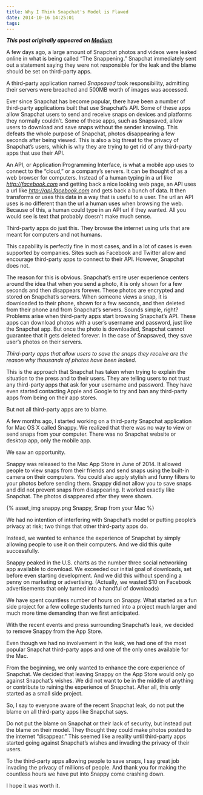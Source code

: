 ```yaml
---
title: Why I Think Snapchat's Model is Flawed
date: 2014-10-16 14:25:01
tags:
---
```


***This post originally appeared on [Medium](https://medium.com/@codynhat/why-i-think-snapchats-model-is-flawed-c50998ffd590)***

A few days ago, a large amount of Snapchat photos and videos were leaked online in what is being called “The Snappening.” Snapchat immediately sent out a statement saying they were not responsible for the leak and the blame should be set on third-party apps.

A third-party application named *Snapsaved* took responsibility, admitting their servers were breached and 500MB worth of images was accessed.

Ever since Snapchat has become popular, there have been a number of third-party applications built that use Snapchat’s API. Some of these apps allow Snapchat users to send and receive snaps on devices and platforms they normally couldn’t. Some of these apps, such as Snapsaved, allow users to download and save snaps without the sender knowing. This defeats the whole purpose of Snapchat, photos disappearing a few seconds after being viewed. This is also a big threat to the privacy of Snapchat’s users, which is why they are trying to get rid of any third-party apps that use their API.

An API, or Application Programming Interface, is what a mobile app uses to connect to the “cloud,” or a company’s servers. It can be thought of as a web browser for computers. Instead of a human typing in a url like *http://facebook.com* and getting back a nice looking web page, an API uses a url like *http://api.facebook.com* and gets back a bunch of data. It then transforms or uses this data in a way that is useful to a user. The url an API uses is no different than the url a human uses when browsing the web. Because of this, a human could type in an API url if they wanted. All you would see is text that probably doesn’t make much sense.

Third-party apps do just this. They browse the internet using urls that are meant for computers and not humans.

This capability is perfectly fine in most cases, and in a lot of cases is even supported by companies. Sites such as Facebook and Twitter allow and encourage third-party apps to connect to their API. However, Snapchat does not.

The reason for this is obvious. Snapchat’s entire user experience centers around the idea that when you send a photo, it is only shown for a few seconds and then disappears forever. These photos are encrypted and stored on Snapchat’s servers. When someone views a snap, it is downloaded to their phone, shown for a few seconds, and then deleted from their phone and from Snapchat’s servers. Sounds simple, right? Problems arise when third-party apps start browsing Snapchat’s API. These apps can download photos with a user’s username and password, just like the Snapchat app. But once the photo is downloaded, Snapchat cannot guarantee that it gets deleted forever. In the case of Snapsaved, they save user’s photos on their servers.

*Third-party apps that allow users to save the snaps they receive are the reason why thousands of photos have been leaked*.

This is the approach that Snapchat has taken when trying to explain the situation to the press and to their users. They are telling users to not trust any third-party apps that ask for your username and password. They have even started contacting Apple and Google to try and ban any third-party apps from being on their app stores.

But not all third-party apps are to blame.

A few months ago, I started working on a third-party Snapchat application for Mac OS X called Snappy. We realized that there was no way to view or send snaps from your computer. There was no Snapchat website or desktop app, only the mobile app.

We saw an opportunity.

Snappy was released to the Mac App Store in June of 2014. It allowed people to view snaps from their friends and send snaps using the built-in camera on their computers. You could also apply stylish and funny filters to your photos before sending them. Snappy did not allow you to save snaps and did not prevent snaps from disappearing. It worked exactly like Snapchat. The photos disappeared after they were shown.

{% asset_img snappy.png Snappy, Snap from your Mac %}

We had no intention of interfering with Snapchat’s model or putting people’s privacy at risk; two things that other third-party apps do.

Instead, we wanted to enhance the experience of Snapchat by simply allowing people to use it on their computers. And we did this quite successfully.

Snappy peaked in the U.S. charts as the number three social networking app available to download. We exceeded our initial goal of downloads, set before even starting development. And we did this without spending a penny on marketing or advertising. (Actually, we wasted $10 on Facebook advertisements that only turned into a handful of downloads)

We have spent countless number of hours on Snappy. What started as a fun side project for a few college students turned into a project much larger and much more time demanding than we first anticipated.

With the recent events and press surrounding Snapchat’s leak, we decided to remove Snappy from the App Store.

Even though we had no involvement in the leak, we had one of the most popular Snapchat third-party apps and one of the only ones available for the Mac.

From the beginning, we only wanted to enhance the core experience of Snapchat. We decided that leaving Snappy on the App Store would only go against Snapchat’s wishes. We did not want to be in the middle of anything or contribute to ruining the experience of Snapchat. After all, this only started as a small side project.

So, I say to everyone aware of the recent Snapchat leak, do not put the blame on all third-party apps like Snapchat says.

Do not put the blame on Snapchat or their lack of security, but instead put the blame on their model. They thought they could make photos posted to the internet “disappear.” This seemed like a reality until third-party apps started going against Snapchat’s wishes and invading the privacy of their users.

To the third-party apps allowing people to save snaps, I say great job invading the privacy of millions of people. And thank you for making the countless hours we have put into Snappy come crashing down.

I hope it was worth it.
